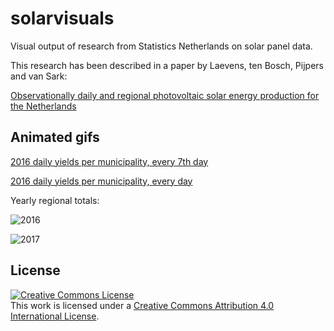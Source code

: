 # solarvisuals
Visual output of research from Statistics Netherlands on solar panel data.

This research has been described in a paper by Laevens, ten Bosch, Pijpers and van Sark:

[Observationally daily and regional photovoltaic solar energy production for the Netherlands](https://arxiv.org/abs/2003.01728)

## Animated gifs

[2016 daily yields per municipality, every 7th day](pv_daily_2016_every7thday.gif)

[2016 daily yields per municipality, every day](pv_daily_2016.gif)

Yearly regional totals:

![2016](pv_yearly_2016 "Yearly regional totals 2016")

![2017](pv_yearly_2017 "Yearly regional totals 2017")



## License

[![Creative Commons License](https://i.creativecommons.org/l/by/4.0/88x31.png)](http://creativecommons.org/licenses/by/4.0/)  
This work is licensed under a [Creative Commons Attribution 4.0 International License](http://creativecommons.org/licenses/by/4.0/).